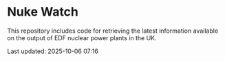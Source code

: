 # Nuke Watch

This repository includes code for retrieving the latest information available on the output of EDF nuclear power plants in the UK.

Last updated: 2025-10-06 07:16